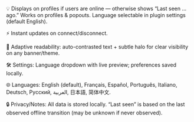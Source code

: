 💡 Displays on profiles if users are online — otherwise shows “Last seen … ago.” Works on profiles & popouts. Language selectable in plugin settings (default English).

⚡ Instant updates on connect/disconnect.

🎨 Adaptive readability: auto-contrasted text + subtle halo for clear visibility on any banner/theme.

🛠 Settings: Language dropdown with live preview; preferences saved locally.

🌐 Languages: English (default), Français, Español, Português, Italiano, Deutsch, Русский, العربية, 日本語, 简体中文.

🔒 Privacy/Notes: All data is stored locally. “Last seen” is based on the last observed offline transition (may be unknown if never observed).
